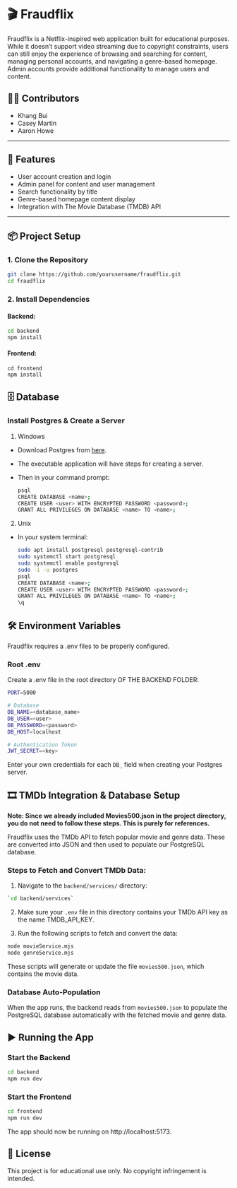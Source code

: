 # 🎬 Fraudflix

Fraudflix is a Netflix-inspired web application built for educational purposes. While it doesn’t support video streaming due to copyright constraints, users can still enjoy the experience of browsing and searching for content, managing personal accounts, and navigating a genre-based homepage. Admin accounts provide additional functionality to manage users and content.

## 🧑‍💻 Contributors
- Khang Bui  
- Casey Martin  
- Aaron Howe  

---

## 🚀 Features
- User account creation and login
- Admin panel for content and user management
- Search functionality by title
- Genre-based homepage content display
- Integration with The Movie Database (TMDB) API

---

## 📦 Project Setup

### 1. Clone the Repository

```bash
git clone https://github.com/yourusername/fraudflix.git
cd fraudflix
```
### 2. Install Dependencies
#### Backend:
```bash
cd backend
npm install
```
#### Frontend:
```
cd frontend
npm install
```

## 🗄️ Database
### Install Postgres & Create a Server
1. Windows
- Download Postgres from [here](https://www.postgresql.org/download/windows/).
- The executable application will have steps for creating a server.
- Then in your command prompt:
  
  ```bash
  psql
  CREATE DATABASE <name>;
  CREATE USER <user> WITH ENCRYPTED PASSWORD <password>;
  GRANT ALL PRIVILEGES ON DATABASE <name> TO <name>;
  ```
2. Unix
- In your system terminal:

  ```bash
  sudo apt install postgresql postgresql-contrib
  sudo systemctl start postgresql
  sudo systemctl enable postgresql
  sudo -i -u postgres
  psql
  CREATE DATABASE <name>;
  CREATE USER <user> WITH ENCRYPTED PASSWORD <password>;
  GRANT ALL PRIVILEGES ON DATABASE <name> TO <name>;
  \q
  ```

## 🛠️ Environment Variables
Fraudflix requires a .env files to be properly configured.

### Root .env
Create a .env file in the root directory OF THE BACKEND FOLDER:
``` bash
PORT=5000

# Database
DB_NAME=<database_name>
DB_USER=<user>
DB_PASSWORD=<password>
DB_HOST=localhost

# Authentication Token
JWT_SECRET=<key>

```
Enter your own credentials for each `DB_` field when creating your Postgres server.

## 🎞️ TMDb Integration & Database Setup
**Note: Since we already included Movies500.json in the project directory, you do not need to follow these steps. This is purely for references.**

Fraudflix uses the TMDb API to fetch popular movie and genre data. These are converted into JSON and then used to populate our PostgreSQL database.

### Steps to Fetch and Convert TMDb Data:

1.  Navigate to the `backend/services/` directory:

```bash
`cd backend/services`
```

2.  Make sure your `.env` file in this directory contains your TMDb API key as the name TMDB_API_KEY.

3.  Run the following scripts to fetch and convert the data:

```bash
node movieService.mjs 
node genreService.mjs
```

These scripts will generate or update the file `movies500.json`, which contains the movie data.

### Database Auto-Population

When the app runs, the backend reads from `movies500.json` to populate the PostgreSQL database automatically with the fetched movie and genre data.

## ▶️ Running the App
### Start the Backend
```bash
cd backend
npm run dev
```
### Start the Frontend
```bash
cd frontend
npm run dev
```
The app should now be running on http://localhost:5173.

## 📝 License
This project is for educational use only. No copyright infringement is intended.




